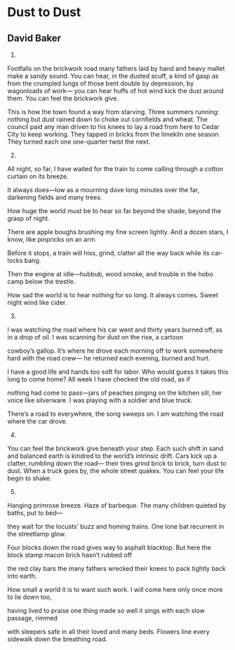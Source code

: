 # Dust to Dust
## David Baker
1.

Footfalls on the brickwork road many fathers laid
by hand and heavy mallet make a sandy sound.
You can hear, in the dusted scuff, a kind of gasp
as from the crumpled lungs of those bent double
by depression, by wagonloads of work—
you can hear huffs of hot wind kick the dust
around them. You can feel the brickwork give.

This is how the town found a way from starving.
Three summers running: nothing but dust rained down
to choke out cornfields and wheat. The council
paid any man driven to his knees to lay
a road from here to Cedar City to keep working.
They tapped in bricks from the limekiln one season.
They turned each one one-quarter twist the next.


2.

All night, so far, I have waited for the train to come
calling through a cotton curtain on its breeze.

It always does—low as a mourning dove long minutes
over the far, darkening fields and many trees.

How huge the world must be to hear so far
beyond the shade, beyond the grasp of night.

There are apple boughs brushing my fine screen lightly.
And a dozen stars, I know, like pinpricks on an arm.

Before it stops, a train will hiss, grind, clatter
all the way back while its car-locks bang.

Then the engine at idle—hubbub, wood smoke,
and trouble in the hobo camp below the trestle.

How sad the world is to hear nothing for so long.
It always comes. Sweet night wind like cider.


3.

I was watching the road where his car went
and thirty years burned off, as in a drop of oil.
I was scanning for dust on the rise, a cartoon

cowboy’s gallop. It’s where he drove each morning
off to work somewhere hard with the road crew—
he returned each evening, burned and hurt.

I have a good life and hands too soft for labor.
Who would guess it takes this long to come home?
All week I have checked the old road, as if

nothing had come to pass—jars of peaches pinging
on the kitchen sill, her voice like silverware.
I was playing with a soldier and blue truck.

There’s a road to everywhere, the song sweeps on.
I am watching the road where the car drove.


4.

You can feel the brickwork give beneath your step.
Each such shift in sand and balanced earth
is kindred to the world’s intrinsic drift.
Cars kick up a clatter, rumbling down the road—
their tires grind brick to brick, turn dust to dust.
When a truck goes by, the whole street quakes.
You can feel your life begin to shake.


5.

Hanging primrose breeze. Haze of barbeque.
The many children quieted by baths, put to bed—

they wait for the locusts’ buzz and homing trains.
One lone bat recurrent in the streetlamp glow.

Four blocks down the road gives way to asphalt blacktop.
But here the block stamp macon brick hasn’t rubbed off

the red clay bars the many fathers wrecked
their knees to pack tightly back into earth.

How small a world it is to want such work.
I will come here only once more to lie down too,

having lived to praise one thing made so well
it sings with each slow passage, rimmed

with sleepers safe in all their loved and many beds.
Flowers line every sidewalk down the breathing road.
